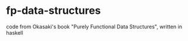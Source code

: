 # fp-data-structures
code from Okasaki's book "Purely Functional Data Structures", written in haskell
